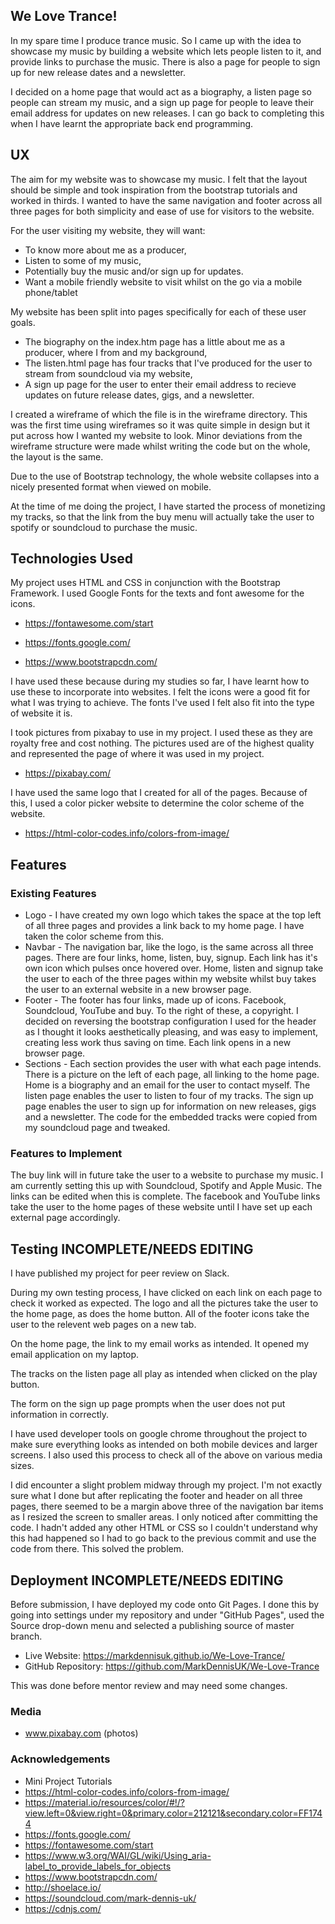 ## We Love Trance!

In my spare time I produce trance music. So I came up with the idea to showcase my music by building a website which lets people listen to it, and provide links to purchase the music. There is also a page for people to sign up for new release dates and a newsletter.

I decided on a home page that would act as a biography, a listen page so people can stream my music, and a sign up page for people to leave their email address for updates on new releases. I can go back to completing this when I have learnt the appropriate back end programming.

## UX

The aim for my website was to showcase my music. I felt that the layout should be simple and took inspiration from the bootstrap tutorials and worked in thirds. I wanted to have the same navigation and footer across all three pages for both simplicity and ease of use for visitors to the website.

For the user visiting my website, they will want:

  * To know more about me as a producer,
  * Listen to some of my music,
  * Potentially buy the music and/or sign up for updates.
  * Want a mobile friendly website to visit whilst on the go via a mobile phone/tablet
  
My website has been split into pages specifically for each of these user goals. 

  * The biography on the index.htm page has a little about me as a producer, where I from and my background,
  * The listen.html page has four tracks that I've produced for the user to stream from soundcloud via my website,
  * A sign up page for the user to enter their email address to recieve updates on future release dates, gigs, and a newsletter.



I created a wireframe of which the file is in the wireframe directory. This was the first time using wireframes so it was quite simple in design but it put across how I wanted my website to look. Minor deviations from the wireframe structure were made whilst writing the code but on the whole, the layout is the same.

Due to the use of Bootstrap technology, the whole website collapses into a nicely presented format when viewed on mobile. 

At the time of me doing the project, I have started the process of monetizing my tracks, so that the link from the buy menu will actually take the user to spotify or soundcloud to purchase the music.

## Technologies Used

My project uses HTML and CSS in conjunction with the Bootstrap Framework. I used Google Fonts for the texts and font awesome for the icons.

 * https://fontawesome.com/start

 * https://fonts.google.com/

 * https://www.bootstrapcdn.com/
 
I have used these because during my studies so far, I have learnt how to use these to incorporate into websites. I felt the icons were a good fit for what I was trying to achieve. The fonts I've used I felt also fit into the type of website it is.

I took pictures from pixabay to use in my project. I used these as they are royalty free and cost nothing. The pictures used are of the highest quality and represented the page of where it was used in my project.

 * https://pixabay.com/

I have used the same logo that I created for all of the pages. Because of this, I used a color picker website to determine the color scheme of the website.

 * https://html-color-codes.info/colors-from-image/

## Features

### Existing Features

 * Logo - I have created my own logo which takes the space at the top left of all three pages and provides a link back to my home page. I have taken the color scheme from this.
 * Navbar - The navigation bar, like the logo, is the same across all three pages. There are four links, home, listen, buy, signup. Each link has it's own icon which pulses once hovered over. Home, listen and signup take the user to each of the three pages within my website whilst buy takes the user to an external website in a new browser page.
 * Footer - The footer has four links, made up of icons. Facebook, Soundcloud, YouTube and buy. To the right of these, a copyright. I decided on reversing the bootstrap configuration I used for the header as I thought it looks aesthetically pleasing, and was easy to implement, creating less work thus saving on time. Each link opens in a new browser page.
 * Sections - Each section provides the user with what each page intends. There is a picture on the left of each page, all linking to the home page. Home is a biography and an email for the user to contact myself. The listen page enables the user to listen to four of my tracks. The sign up page enables the user to sign up for information on new releases, gigs and a newsletter. The code for the embedded tracks were copied from my soundcloud page and tweaked.
 
### Features to Implement

The buy link will in future take the user to a website to purchase my music. I am currently setting this up with Soundcloud, Spotify and Apple Music. The links can be edited when this is complete. The facebook and YouTube links take the user to the home pages of these website until I have set up each external page accordingly.

## Testing INCOMPLETE/NEEDS EDITING

I have published my project for peer review on Slack.

During my own testing process, I have clicked on each link on each page to check it worked as expected. The logo and all the pictures take the user to the home page, as does the home button. All of the footer icons take the user to the relevent web pages on a new tab.

On the home page, the link to my email works as intended. It opened my email application on my laptop.

The tracks on the listen page all play as intended when clicked on the play button.

The form on the sign up page prompts when the user does not put information in correctly.

I have used developer tools on google chrome throughout the project to make sure everything looks as intended on both mobile devices and larger screens. I also used this process to check all of the above on various media sizes.

I did encounter a slight problem midway through my project. I'm not exactly sure what I done but after replicating the footer and header on all three pages, there seemed to be a margin above three of the navigation bar items as I resized the screen to smaller areas. I only noticed after committing the code. I hadn't added any other HTML or CSS so I couldn't understand why this had happened so I had to go back to the previous commit and use the code from there. This solved the problem. 

## Deployment INCOMPLETE/NEEDS EDITING

Before submission, I have deployed my code onto Git Pages. I done this by going into settings under my repository and under "GitHub Pages", used the Source drop-down menu and selected a publishing source of master branch.

 * Live Website: https://markdennisuk.github.io/We-Love-Trance/
 * GitHub Repository: https://github.com/MarkDennisUK/We-Love-Trance

This was done before mentor review and may need some changes.

### Media

 * www.pixabay.com (photos)

### Acknowledgements

 * Mini Project Tutorials
 * https://html-color-codes.info/colors-from-image/
 * https://material.io/resources/color/#!/?view.left=0&view.right=0&primary.color=212121&secondary.color=FF1744
 * https://fonts.google.com/
 * https://fontawesome.com/start
 * https://www.w3.org/WAI/GL/wiki/Using_aria-label_to_provide_labels_for_objects
 * https://www.bootstrapcdn.com/
 * http://shoelace.io/
 * https://soundcloud.com/mark-dennis-uk/
 * https://cdnjs.com/
